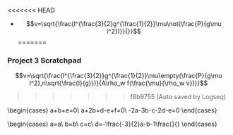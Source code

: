 <<<<<<< HEAD
- $$v=\sqrt{\frac{l^{\frac{3}{2}g^{\frac{1}{2}}\mu\not(\frac{P}{g\mu l^2})}}{}}$$
=======
### Project 3 Scratchpad
$$v=\sqrt{\frac{l^{\frac{3}{2}}g^{\frac{1}{2}}\mu\empty(\frac{P}{g\mu l^2},n\sqrt{\frac{l}{g}})}{A\rho_w f(\frac{\mu}{\rho_w v})}}$$
>>>>>>> f8b9755 (Auto saved by Logseq)


\begin{cases}
a+b+e=0\\
a+2b=d-e+f=0\\
-2a-3b-c-2d-e=0
\end{cases}

\begin{cases}
a=a\\
b=b\\
c=c\\
d=-\frac{-3}{2}a-b-1\frac{}{}
\end{cases}